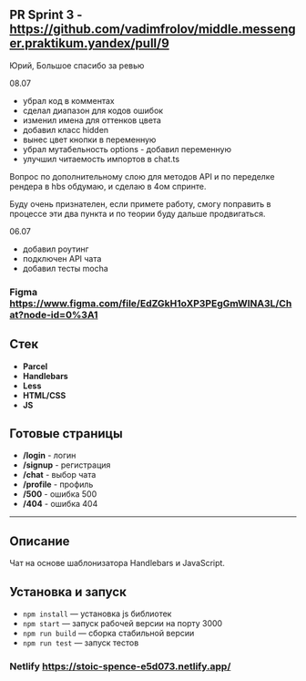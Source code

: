 ## PR Sprint 3 - https://github.com/vadimfrolov/middle.messenger.praktikum.yandex/pull/9

Юрий, Большое спасибо за ревью

08.07

- убрал код в комментах
- сделал диапазон для кодов ошибок
- изменил имена для оттенков цвета
- добавил класс hidden
- вынес цвет кнопки в переменную
- убрал мутабельность options - добавил переменную
- улучшил читаемость импортов в chat.ts

Вопрос по дополнительному слою для методов API и по переделке рендера в hbs обдумаю, и сделаю в 4ом спринте.

Буду очень признателен, если примете работу, смогу поправить в процессе эти два пункта и по теории буду дальше продвигаться.

06.07

- добавил роутинг
- подключен API чата
- добавил тесты mocha


### Figma https://www.figma.com/file/EdZGkH1oXP3PEgGmWlNA3L/Chat?node-id=0%3A1

## Стек
* **Parcel**
* **Handlebars**
* **Less**
* **HTML/CSS**
* **JS**

## Готовые страницы
* **/login** - логин
* **/signup** - регистрация
* **/chat** - выбор чата
* **/profile** - профиль
* **/500** - ошибка 500
* **/404** - ошибка 404

---
## Описание

Чат на основе шаблонизатора Handlebars и JavaScript.
## Установка и запуск

- `npm install` — установка js библиотек
- `npm start` — запуск рабочей версии на порту 3000
- `npm run build` — сборка стабильной версии
- `npm run test` — запуск тестов
### Netlify https://stoic-spence-e5d073.netlify.app/
